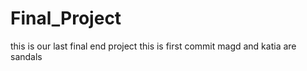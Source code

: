# Final_Project
this is our last final end project 
this is first commit
magd and katia are sandals
